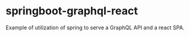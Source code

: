 # springboot-graphql-react
Example of utilization of spring to serve a GraphQL API and a react SPA.
